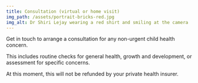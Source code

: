 ```yaml
---
title: Consultation (virtual or home visit)
img_path: /assets/portrait-bricks-red.jpg
img_alt: Dr Shiri Lejay wearing a red shirt and smiling at the camera
---
```


Get in touch to arrange a consultation for any non-urgent child health concern.

This includes routine checks for general health, growth and development, or assessment for specific concerns.


At this moment, this will not be refunded by your private health insurer.